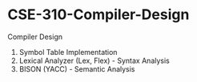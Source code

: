 # CSE-310-Compiler-Design
Compiler Design
1. Symbol Table Implementation
2. Lexical Analyzer (Lex, Flex) - Syntax Analysis
3. BISON (YACC) - Semantic Analysis
